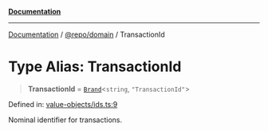 [**Documentation**](../../../README.md)

***

[Documentation](../../../README.md) / [@repo/domain](../README.md) / TransactionId

# Type Alias: TransactionId

> **TransactionId** = [`Brand`](Brand.md)\<`string`, `"TransactionId"`\>

Defined in: [value-objects/ids.ts:9](https://github.com/o3osatoshi/experiment/blob/04dfa58df6e48824a200a24d77afef7ce464e1ae/packages/domain/src/value-objects/ids.ts#L9)

Nominal identifier for transactions.
